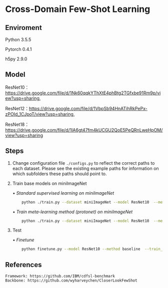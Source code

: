 # Cross-Domain Few-Shot Learning 


## Enviroment

Python 3.5.5

Pytorch 0.4.1

h5py 2.9.0


## Model

ResNet10： https://drive.google.com/file/d/1Nk60qqkYThXtE4phBtg2TGfxbe91Rm9p/view?usp=sharing, 

ResNet12：https://drive.google.com/file/d/1VbpSb94HnATihRkPePx-zPOId_1CJpoT/view?usp=sharing,

ResNet18：https://drive.google.com/file/d/1lA6gt47fm4kUCGU2QoE5PeQRnLweHpOM/view?usp=sharing


## Steps



1. Change configuration file `./configs.py` to reflect the correct paths to each dataset. Please see the existing example paths for information on which subfolders these paths should point to.

2. Train base models on miniImageNet

    • *Standard supervised learning on miniImageNet*

    ```bash
        python ./train.py --dataset miniImageNet --model ResNet10  --method baseline --train_aug
    ```

    • *Train meta-learning method (protonet) on miniImageNet*

    ```bash
        python ./train.py --dataset miniImageNet --model ResNet10  --method protonet --n_shot 5 --train_aug
    ```

3. Test

    • *Finetune*

    ```bash
        python finetune.py --model ResNet10 --method baseline  --train_aug --n_shot 5 
    ```
    
    
## References
    Framework: https://github.com/IBM/cdfsl-benchmark
    Backbone: https://github.com/wyharveychen/CloserLookFewShot

